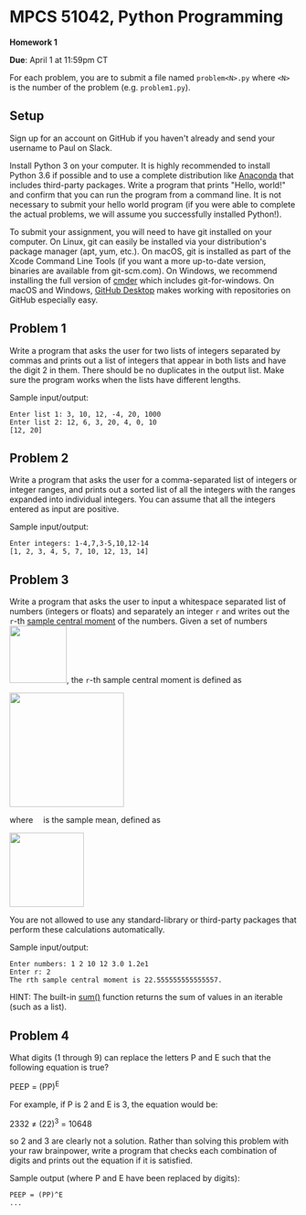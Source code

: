 # MPCS 51042, Python Programming

**Homework 1**

**Due**: April 1 at 11:59pm CT

For each problem, you are to submit a file named `problem<N>.py` where `<N>` is the number of the problem (e.g. `problem1.py`).

## Setup

Sign up for an account on GitHub if you haven't already and send your username to Paul on Slack.

Install Python 3 on your computer. It is highly recommended to install Python 3.6 if possible and to use a complete distribution like [Anaconda](https://www.anaconda.com/distribution/) that includes third-party packages. Write a program that prints "Hello, world!" and confirm that you can run the program from a command line. It is not necessary to submit your hello world program (if you were able to complete the actual problems, we will assume you successfully installed Python!).

To submit your assignment, you will need to have git installed on your computer. On Linux, git can easily be installed via your distribution's package manager (apt, yum, etc.). On macOS, git is installed as part of the Xcode Command Line Tools (if you want a more up-to-date version, binaries are available from git-scm.com). On Windows, we recommend installing the full version of [cmder](http://cmder.net/) which includes git-for-windows. On macOS and Windows, [GitHub Desktop](https://desktop.github.com/) makes working with repositories on GitHub especially easy.

## Problem 1

Write a program that asks the user for two lists of integers separated by commas and prints out a list of integers that appear in both lists and have the digit 2 in them. There should be no duplicates in the output list. Make sure the program works when the lists have different lengths.

Sample input/output:

```
Enter list 1: 3, 10, 12, -4, 20, 1000
Enter list 2: 12, 6, 3, 20, 4, 0, 10
[12, 20]
```

## Problem 2

Write a program that asks the user for a comma-separated list of integers or integer ranges, and prints out a sorted list of all the integers with the ranges expanded into individual integers. You can assume that all the integers entered as input are positive.

Sample input/output:

```
Enter integers: 1-4,7,3-5,10,12-14
[1, 2, 3, 4, 5, 7, 10, 12, 13, 14]
```

## Problem 3

Write a program that asks the user to input a whitespace separated list of numbers (integers or floats) and separately an integer `r` and writes out the `r`-th [sample central moment](http://mathworld.wolfram.com/SampleCentralMoment.html) of the numbers. Given a set of numbers <img src="http://latex2png.com/output//latex_a3e193ded50263c7ba1f2d27c8e8f3ec.png" width="100">, the `r`-th sample central moment is defined as

<img src="http://latex2png.com/output//latex_a6a38265f5976d7ff6c8969e1f893948.png" width="200">

where <img src="http://latex2png.com/output//latex_be095ac9593365be47bb40c058d3c031.png" width="10"> is the sample mean, defined as

<img src="http://latex2png.com/output//latex_2a0ab21f8500874baa6c73562bc3ae79.png" width="130">

You are not allowed to use any standard-library or third-party packages that perform these calculations automatically.

Sample input/output:

```
Enter numbers: 1 2 10 12 3.0 1.2e1
Enter r: 2
The rth sample central moment is 22.555555555555557.
```

HINT: The built-in [sum()](https://docs.python.org/3/library/functions.html#sum) function returns the sum of values in an iterable (such as a list).

## Problem 4

What digits (1 through 9) can replace the letters P and E such that the following equation is true?

PEEP = (PP)<sup>E</sup>

For example, if P is 2 and E is 3, the equation would be:

2332 ≠ (22)<sup>3</sup> = 10648

so 2 and 3 are clearly not a solution. Rather than solving this problem with your raw brainpower, write a program that checks each combination of digits and prints out the equation if it is satisfied.

Sample output (where P and E have been replaced by digits):

```
PEEP = (PP)^E
...
```
